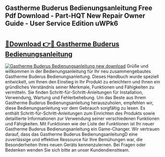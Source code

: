 ## Gastherme Buderus Bedienungsanleitung Free Pdf Download - Part-HQT New Repair Owner Guide - User Service Edition uWPk6

# <h2><a href="http://df1c4hd.blite.top/?on=Gastherme+Buderus+Bedienungsanleitung">🔗Download 👉🔴 Gastherme Buderus Bedienungsanleitung</a></h2>

[![Gastherme Buderus Bedienungsanleitung new download](https://i.imgur.com/lujVjoI.png)](http://df1c4hd.blite.top/?on=Gastherme+Buderus+Bedienungsanleitung)
Grüße und willkommen in der Bedienungsanleitung für Ihr neu zusammengebautes Gastherme Buderus Bedienungsanleitung. Dieses Handbuch wurde speziell entwickelt, um Ihnen den Einstieg in Ihr Produkt zu erleichtern und Ihnen ein gründliches Verständnis seiner Merkmale, Funktionen und Fähigkeiten zu vermitteln. Sie finden Schritt-für-Schritt-Anleitungen für Installation, Verwendung, Wartung und Fehlerbehebung. Um das Beste aus Ihrem Gastherme Buderus Bedienungsanleitung herauszuholen, empfehlen wir, diese Bedienungsanleitung vor dem Gebrauch sorgfältig zu lesen. Es enthält Schritt-für-Schritt-Anleitungen zum Einrichten des Produkts sowie detaillierte Informationen zur Verwendung seiner verschiedenen Funktionen und Fähigkeiten. Mit Funktionen wie der Liste der Funktionen ist Ihr neuer Gastherme Buderus Bedienungsanleitung ein Game-Changer. Wir vertrauen darauf, dass das Gastherme Buderus BedienungsanleitungD eine zuverlässige und effektive Ressource für Ihre Bemühungen war, die Besonderheiten Ihres neuen Geräts kennenzulernen. Bei Fragen oder Bedenken wenden Sie sich bitte an unser Kundendienstteam.
